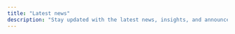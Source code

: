 ```yaml
---
title: "Latest news"
description: "Stay updated with the latest news, insights, and announcements. Discover the latest trends and developments in our industry."
---
```

